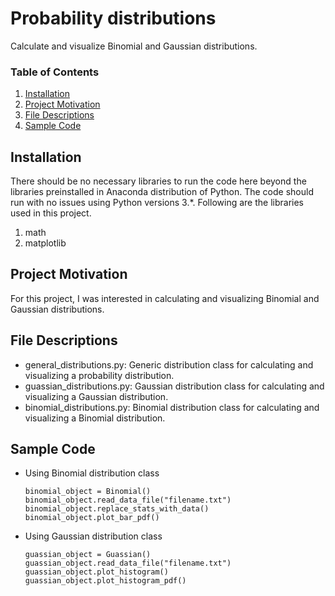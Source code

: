 # Probability distributions
Calculate and visualize Binomial and Gaussian distributions.

### Table of Contents

1. [Installation](#installation)
2. [Project Motivation](#motivation)
3. [File Descriptions](#files)
4. [Sample Code](#sample)


## Installation <a name="installation"></a>

There should be no necessary libraries to run the code here beyond the libraries preinstalled in Anaconda distribution of Python.  The code should run with no issues using Python versions 3.*. Following are the libraries used in this project.

1. math
2. matplotlib

## Project Motivation<a name="motivation"></a>

For this project, I was interested in calculating and visualizing Binomial and Gaussian distributions.

## File Descriptions <a name="files"></a>

* general_distributions.py: Generic distribution class for calculating and visualizing a probability distribution.
* guassian_distributions.py: Gaussian distribution class for calculating and visualizing a Gaussian distribution.
* binomial_distributions.py: Binomial distribution class for calculating and visualizing a Binomial distribution.


## Sample Code<a name="sample"></a>

* Using Binomial distribution class

    ```
    binomial_object = Binomial()
    binomial_object.read_data_file("filename.txt")
    binomial_object.replace_stats_with_data()
    binomial_object.plot_bar_pdf()
    ```

* Using Gaussian distribution class

    ```
    guassian_object = Guassian()
    guassian_object.read_data_file("filename.txt")
    guassian_object.plot_histogram()
    guassian_object.plot_histogram_pdf()
    ```
